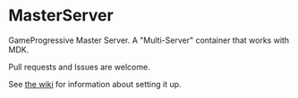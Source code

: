 # MasterServer

GameProgressive Master Server. A "Multi-Server" container that works with MDK.

Pull requests and Issues are welcome.

See [the wiki](https://github.com/GameProgressive/MasterServer/wiki) for information about setting it up.
